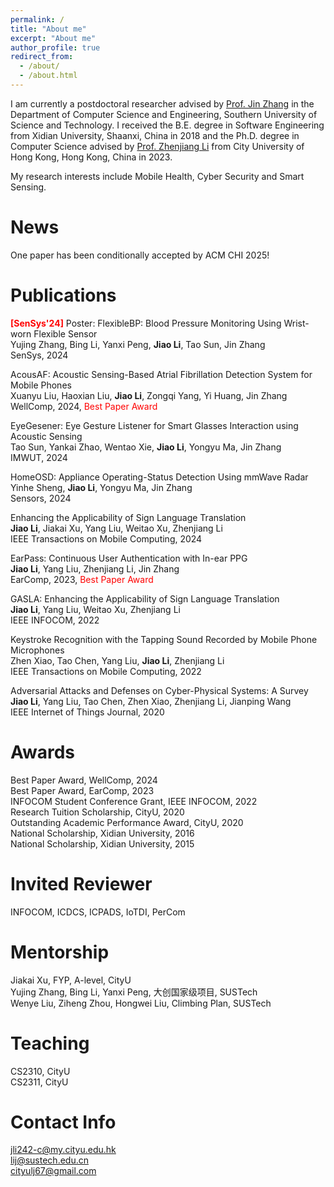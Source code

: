 ```yaml
---
permalink: /
title: "About me"
excerpt: "About me"
author_profile: true
redirect_from: 
  - /about/
  - /about.html
---
```


I am currently a postdoctoral researcher advised by [Prof. Jin Zhang](https://faculty.sustech.edu.cn/?tagid=zhangj4&iscss=1&snapid=1&orderby=date&go=1&lang=en) in the Department of Computer Science and Engineering, Southern University of Science and Technology. I received the B.E. degree in Software Engineering from Xidian University, Shaanxi, China in 2018 and the Ph.D. degree in Computer Science advised by [Prof. Zhenjiang Li](https://www.cs.cityu.edu.hk/~zhenjili/) from City University of Hong Kong, Hong Kong, China in 2023.

My research interests include Mobile Health, Cyber Security and Smart Sensing.

News
======
One paper has been conditionally accepted by ACM CHI 2025!

Publications
======
**<font color=red>[SenSys'24]</font>** Poster: FlexibleBP: Blood Pressure Monitoring Using Wrist-worn Flexible Sensor  
Yujing Zhang, Bing Li, Yanxi Peng, **Jiao Li**, Tao Sun, Jin Zhang  
SenSys, 2024

AcousAF: Acoustic Sensing-Based Atrial Fibrillation Detection System for Mobile Phones  
Xuanyu Liu, Haoxian Liu, **Jiao Li**, Zongqi Yang, Yi Huang, Jin Zhang  
WellComp, 2024, <font color=red>Best Paper Award</font>

EyeGesener: Eye Gesture Listener for Smart Glasses Interaction using Acoustic Sensing  
Tao Sun, Yankai Zhao, Wentao Xie, **Jiao Li**, Yongyu Ma, Jin Zhang  
IMWUT, 2024

HomeOSD: Appliance Operating-Status Detection Using mmWave Radar  
Yinhe Sheng, **Jiao Li**, Yongyu Ma, Jin Zhang  
Sensors, 2024

Enhancing the Applicability of Sign Language Translation  
**Jiao Li**, Jiakai Xu, Yang Liu, Weitao Xu, Zhenjiang Li  
IEEE Transactions on Mobile Computing, 2024

EarPass: Continuous User Authentication with In-ear PPG   
**Jiao Li**, Yang Liu, Zhenjiang Li, Jin Zhang  
EarComp, 2023, <font color=red>Best Paper Award</font>

GASLA: Enhancing the Applicability of Sign Language Translation  
**Jiao Li**, Yang Liu, Weitao Xu, Zhenjiang Li  
IEEE INFOCOM, 2022

Keystroke Recognition with the Tapping Sound Recorded by Mobile Phone Microphones  
Zhen Xiao, Tao Chen, Yang Liu, **Jiao Li**, Zhenjiang Li  
IEEE Transactions on Mobile Computing, 2022

Adversarial Attacks and Defenses on Cyber-Physical Systems: A Survey  
**Jiao Li**, Yang Liu, Tao Chen, Zhen Xiao, Zhenjiang Li, Jianping Wang  
IEEE Internet of Things Journal, 2020


Awards
======
Best Paper Award, WellComp, 2024    
Best Paper Award, EarComp, 2023  
INFOCOM Student Conference Grant, IEEE INFOCOM, 2022  
Research Tuition Scholarship, CityU, 2020  
Outstanding Academic Performance Award, CityU, 2020  
National Scholarship, Xidian University, 2016  
National Scholarship, Xidian University, 2015    

Invited Reviewer
======
INFOCOM, ICDCS, ICPADS, IoTDI, PerCom

Mentorship
======
Jiakai Xu, FYP, A-level, CityU    
Yujing Zhang, Bing Li, Yanxi Peng, 大创国家级项目, SUSTech    
Wenye Liu, Ziheng Zhou, Hongwei Liu, Climbing Plan, SUSTech


Teaching
======
CS2310, CityU    
CS2311, CityU  

Contact Info
====== 
jli242-c@my.cityu.edu.hk  
lij@sustech.edu.cn  
cityulj67@gmail.com   



